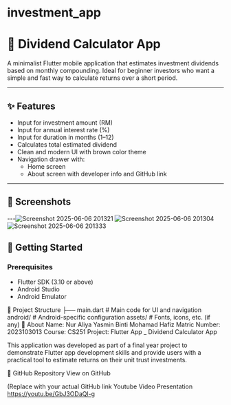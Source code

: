 # investment_app
# 📱 Dividend Calculator App

A minimalist Flutter mobile application that estimates investment dividends based on monthly compounding. Ideal for beginner investors who want a simple and fast way to calculate returns over a short period.

---

## ✨ Features

- Input for investment amount (RM)
- Input for annual interest rate (%)
- Input for duration in months (1–12)
- Calculates total estimated dividend
- Clean and modern UI with brown color theme
- Navigation drawer with:
  - Home screen
  - About screen with developer info and GitHub link

---

## 📸 Screenshots

---![Screenshot 2025-06-06 201321](https://github.com/user-attachments/assets/63d00ba7-ab3b-4ee4-9851-86eabbfaba90)
![Screenshot 2025-06-06 201304](https://github.com/user-attachments/assets/38ce0823-d913-4242-a7f0-c030d9a7867a)
![Screenshot 2025-06-06 201333](https://github.com/user-attachments/assets/74e31459-2288-4fe3-ba49-992e91ca484c)


## 🚀 Getting Started

### Prerequisites

- Flutter SDK (3.10 or above)
- Android Studio 
- Android Emulator

📂 Project Structure
├── main.dart        # Main code for UI and navigation
android/             # Android-specific configuration
assets/              # Fonts, icons, etc. (if any)
📄 About
Name: Nur Aliya Yasmin Binti Mohamad Hafiz
Matric Number: 2023103013
Course: CS251
Project: Flutter App _ Dividend Calculator App

This application was developed as part of a final year project to demonstrate Flutter app development skills and provide users with a practical tool to estimate returns on their unit trust investments.

🔗 GitHub Repository
View on GitHub

(Replace with your actual GitHub link
Youtube Video Presentation
https://youtu.be/GbJ3ODaQl-g

